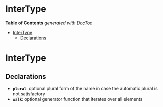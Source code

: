 

# InterType

<!-- START doctoc generated TOC please keep comment here to allow auto update -->
<!-- DON'T EDIT THIS SECTION, INSTEAD RE-RUN doctoc TO UPDATE -->
**Table of Contents**  *generated with [DocToc](https://github.com/thlorenz/doctoc)*

- [InterType](#intertype)
  - [Declarations](#declarations)

<!-- END doctoc generated TOC please keep comment here to allow auto update -->


# InterType

## Declarations

* **`plural`**: optional plural form of the name in case the automatic plural is not satisfactory
* **`walk`**: optional generator function that iterates over all elements



